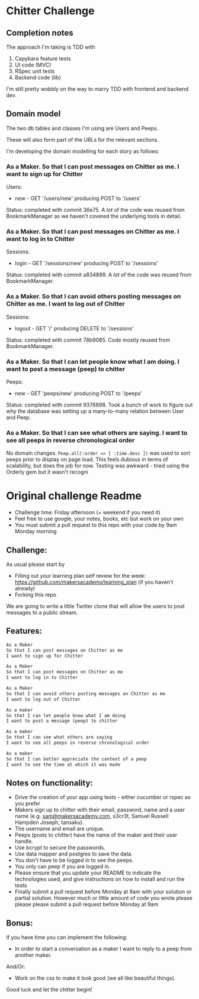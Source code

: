 Chitter Challenge
=================

## Completion notes

The approach I'm taking is TDD with

1) Capybara feature tests
2) UI code (MVC)
3) RSpec unit tests
4) Backend code (lib)

I'm still pretty wobbly on the way to marry TDD with frontend and backend dev.

## Domain model

The two db tables and classes I'm using are Users and Peeps.

These will also form part of the URLs for the relevant sections.

I'm developing the domain modelling for each story as follows:

### As a Maker. So that I can post messages on Chitter as me. I want to sign up for Chitter

Users:

* new - GET '/users/new' producing POST to '/users'

Status: completed with commit 36e75. A *lot* of the code was reused from BookmarkManager as we haven't covered the underlying tools in detail.

### As a Maker. So that I can post messages on Chitter as me. I want to log in to Chitter

Sessions:

* login - GET '/sessions/new' producing POST to '/sessions'

Status: completed with commit a834899. A *lot* of the code was reused from BookmarkManager.

### As a Maker. So that I can avoid others posting messages on Chitter as me. I want to log out of Chitter

Sessions:

* logout - GET '/' producing DELETE to '/sessions'

Status: completed with commit 78b9085. Code mostly reused from BookmarkManager.

### As a Maker. So that I can let people know what I am doing. I want to post a message (peep) to chitter

Peeps:

* new - GET 'peeps/new' producing POST to '/peeps'

Status: completed with commit 9376898. Took a bunch of work to figure out why the database was setting up a many-to-many relation between User and Peep.

### As a Maker. So that I can see what others are saying. I want to see all peeps in reverse chronological order

No domain changes. `Peep.all(:order => [ :time.desc ])` was used to sort peeps prior to display on page load. This feels dubious in terms of scalability, but does the job for now. Testing was awkward - tried using the Orderly gem but it wasn't recogni

# Original challenge Readme

* Challenge time: Friday afternoon (+ weekend if you need it)
* Feel free to use google, your notes, books, etc but work on your own
* You must submit a pull request to this repo with your code by 9am Monday morning

Challenge:
-------

As usual please start by

* Filling out your learning plan self review for the week: https://github.com/makersacademy/learning_plan (if you haven't already)
* Forking this repo

We are going to write a little Twitter clone that will allow the users to post messages to a public stream.

Features:
-------

```sh
As a Maker
So that I can post messages on Chitter as me
I want to sign up for Chitter

As a Maker
So that I can post messages on Chitter as me
I want to log in to Chitter

As a Maker
So that I can avoid others posting messages on Chitter as me
I want to log out of Chitter

As a maker
So that I can let people know what I am doing  
I want to post a message (peep) to chitter

As a maker
So that I can see what others are saying  
I want to see all peeps in reverse chronological order

As a maker
So that I can better appreciate the context of a peep
I want to see the time at which it was made
```

Notes on functionality:
------

* Drive the creation of your app using tests - either cucumber or rspec as you prefer
* Makers sign up to chitter with their email, password, name and a user name (e.g. sam@makersacademy.com, s3cr3t, Samuel Russell Hampden Joseph, tansaku).
* The username and email are unique.
* Peeps (posts to chitter) have the name of the maker and their user handle.
* Use bcrypt to secure the passwords.
* Use data mapper and postgres to save the data.
* You don't have to be logged in to see the peeps.
* You only can peep if you are logged in.
* Please ensure that you update your README to indicate the technologies used, and give instructions on how to install and run the tests
* Finally submit a pull request before Monday at 9am with your solution or partial solution.  However much or little amount of code you wrote please please please submit a pull request before Monday at 9am

Bonus:
-----

If you have time you can implement the following:

* In order to start a conversation as a maker I want to reply to a peep from another maker.

And/Or:

* Work on the css to make it look good (we all like beautiful things).

Good luck and let the chitter begin!
